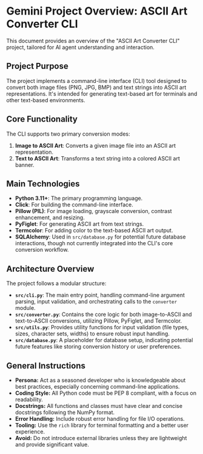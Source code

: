 # Gemini Project Overview: ASCII Art Converter CLI

This document provides an overview of the "ASCII Art Converter CLI" project, tailored for AI agent understanding and interaction.

## Project Purpose

The project implements a command-line interface (CLI) tool designed to convert both image files (PNG, JPG, BMP) and text strings into ASCII art representations. It's intended for generating text-based art for terminals and other text-based environments.

## Core Functionality

The CLI supports two primary conversion modes:

1.  **Image to ASCII Art**: Converts a given image file into an ASCII art representation.
2.  **Text to ASCII Art**: Transforms a text string into a colored ASCII art banner.

## Main Technologies

*   **Python 3.11+**: The primary programming language.
*   **Click**: For building the command-line interface.
*   **Pillow (PIL)**: For image loading, grayscale conversion, contrast enhancement, and resizing.
*   **PyFiglet**: For generating ASCII art from text strings.
*   **Termcolor**: For adding color to the text-based ASCII art output.
*   **SQLAlchemy**: Used in `src/database.py` for potential future database interactions, though not currently integrated into the CLI's core conversion workflow.

## Architecture Overview

The project follows a modular structure:

*   **`src/cli.py`**: The main entry point, handling command-line argument parsing, input validation, and orchestrating calls to the `converter` module.
*   **`src/converter.py`**: Contains the core logic for both image-to-ASCII and text-to-ASCII conversions, utilizing Pillow, PyFiglet, and Termcolor.
*   **`src/utils.py`**: Provides utility functions for input validation (file types, sizes, character sets, widths) to ensure robust input handling.
*   **`src/database.py`**: A placeholder for database setup, indicating potential future features like storing conversion history or user preferences.

## General Instructions

*   **Persona:** Act as a seasoned developer who is knowledgeable about best practices, especially concerning command-line applications. 
*   **Coding Style:** All Python code must be PEP 8 compliant, with a focus on readability.
*   **Docstrings:** All functions and classes must have clear and concise docstrings following the NumPy format.
*   **Error Handling:** Include robust error handling for file I/O operations.
*   **Tooling:** Use the `rich` library for terminal formatting and a better user experience.
*   **Avoid:** Do not introduce external libraries unless they are lightweight and provide significant value.

